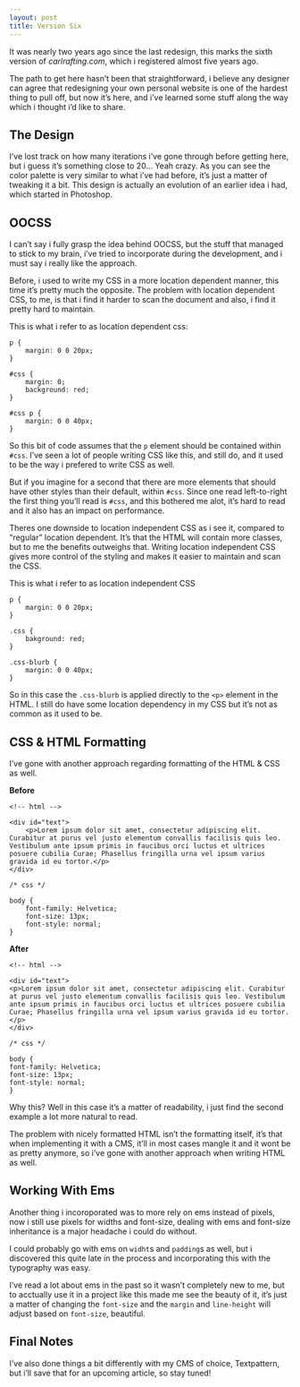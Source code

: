 ```yaml
--- 
layout: post
title: Version Six
---
```


It was nearly two years ago since the last redesign, this marks the
sixth version of *carlrafting.com*, which i registered almost five years
ago.

The path to get here hasn’t been that straightforward, i believe any
designer can agree that redesigning your own personal website is one of
the hardest thing to pull off, but now it’s here, and i’ve learned some
stuff along the way which i thought i’d like to share.

The Design
----------

I’ve lost track on how many iterations i’ve gone through before getting
here, but i guess it’s something close to 20… Yeah crazy. As you can see
the color palette is very similar to what i’ve had before, it’s just a
matter of tweaking it a bit. This design is actually an evolution of an
earlier idea i had, which started in Photoshop.

OOCSS
-----

I can’t say i fully grasp the idea behind OOCSS, but the stuff that
managed to stick to my brain, i’ve tried to incorporate during the
development, and i must say i really like the approach.

Before, i used to write my CSS in a more location dependent manner, this
time it’s pretty much the opposite. The problem with location dependent
CSS, to me, is that i find it harder to scan the document and also, i
find it pretty hard to maintain.

This is what i refer to as location dependent css:

    p {
        margin: 0 0 20px;
    }

    #css {
        margin: 0;
        background: red;
    }

    #css p {
        margin: 0 0 40px;
    }

So this bit of code assumes that the `p` element should be contained
within `#css`. I’ve seen a lot of people writing CSS like this, and
still do, and it used to be the way i prefered to write CSS as well.

But if you imagine for a second that there are more elements that should
have other styles than their default, within `#css`. Since one read
left-to-right the first thing you’ll read is `#css`, and this bothered
me alot, it’s hard to read and it also has an impact on performance.

Theres one downside to location independent CSS as i see it, compared to
“regular” location dependent. It’s that the HTML will contain more
classes, but to me the benefits outweighs that. Writing location
independent CSS gives more control of the styling and makes it easier to
maintain and scan the CSS.

This is what i refer to as location independent CSS

    p {
        margin: 0 0 20px;
    }

    .css {
        bakground: red;
    }

    .css-blurb {
        margin: 0 0 40px;
    }

So in this case the `.css-blurb` is applied directly to the `<p>`
element in the HTML. I still do have some location dependency in my CSS
but it’s not as common as it used to be.

CSS & HTML Formatting
---------------------

I’ve gone with another approach regarding formatting of the HTML & CSS
as well.

**Before**

    <!-- html -->

    <div id="text">
        <p>Lorem ipsum dolor sit amet, consectetur adipiscing elit. Curabitur at purus vel justo elementum convallis facilisis quis leo. Vestibulum ante ipsum primis in faucibus orci luctus et ultrices posuere cubilia Curae; Phasellus fringilla urna vel ipsum varius gravida id eu tortor.</p>
    </div>

    /* css */

    body {
        font-family: Helvetica;
        font-size: 13px;
        font-style: normal;
    }

**After**

    <!-- html -->

    <div id="text">
    <p>Lorem ipsum dolor sit amet, consectetur adipiscing elit. Curabitur at purus vel justo elementum convallis facilisis quis leo. Vestibulum ante ipsum primis in faucibus orci luctus et ultrices posuere cubilia Curae; Phasellus fringilla urna vel ipsum varius gravida id eu tortor.</p>
    </div>

    /* css */

    body {
    font-family: Helvetica;
    font-size: 13px;
    font-style: normal;
    }

Why this? Well in this case it’s a matter of readability, i just find
the second example a lot more natural to read.

The problem with nicely formatted HTML isn’t the formatting itself, it’s
that when implementing it with a CMS, it’ll in most cases mangle it and
it wont be as pretty anymore, so i’ve gone with another approach when
writing HTML as well.

Working With Ems
----------------

Another thing i incoroporated was to more rely on ems instead of pixels,
now i still use pixels for widths and font-size, dealing with ems and
font-size inheritance is a major headache i could do without.

I could probably go with ems on `widht`s and `padding`s as well, but i
discovered this quite late in the process and incorporating this with
the typography was easy.

I’ve read a lot about ems in the past so it wasn’t completely new to me,
but to acctually use it in a project like this made me see the beauty of
it, it’s just a matter of changing the `font-size` and the `margin` and
`line-height` will adjust based on `font-size`, beautiful.

Final Notes
-----------

I’ve also done things a bit differently with my CMS of choice,
Textpattern, but i’ll save that for an upcoming article, so stay tuned!
